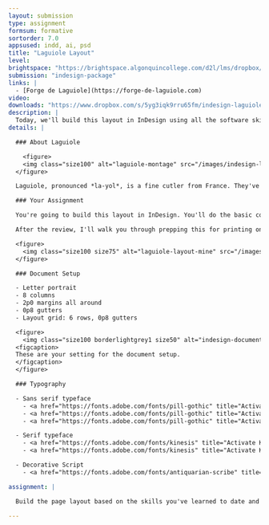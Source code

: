 ```yaml
---
layout: submission
type: assignment
formsum: formative
sortorder: 7.0
appsused: indd, ai, psd
title: "Laguiole Layout"
level:
brightspace: "https://brightspace.algonquincollege.com/d2l/lms/dropbox/user/folder_submit_files.d2l?db=384498&grpid=0&isprv=0&bp=0&ou=411224"
submission: "indesign-package"
links: |
  - [Forge de Laguiole](https://forge-de-laguiole.com)
video:
downloads: "https://www.dropbox.com/s/5yg3iqk9rru65fm/indesign-laguiole-layout.zip?dl=1"
description: |
  Today, we'll build this layout in InDesign using all the software skills you've learned to date. We'll take it through to production, preparing all the files for press.
details: |

  ### About Laguiole

    <figure>
    <img class="size100" alt="laguiole-montage" src="/images/indesign-laguiole-layout/laguiole-montage.jpg">
  </figure>

  Laguiole, pronounced *la-yol*, is a fine cutler from France. They've been making knives for hundreds of years. They're used by everyone from farmers to fine dining aficionados. You can see their products and read <a href="https://forge-de-laguiole.com/en/" title="Forge de Laguiole" target="_blank">about the company here</a>.

  ### Your Assignment

  You're going to build this layout in InDesign. You'll do the basic construction of the file on your own. Once you're done, we'll review how it was built. We'll fix what needs to be fixed.

  After the review, I'll walk you through prepping this for printing on an offset press.

  <figure>
    <img class="size100 size75" alt="laguiole-layout-mine" src="/images/indesign-laguiole-layout/laguiole-layout-mine.jpg">
  </figure>

  ### Document Setup

  - Letter portrait
  - 8 columns
  - 2p0 margins all around
  - 0p8 gutters
  - Layout grid: 6 rows, 0p8 gutters

  <figure>
    <img class="size100 borderlightgrey1 size50" alt="indesign-document-setup" src="/images/indesign-laguiole-layout/indesign-document-setup.jpg">
  <figcaption>
  These are your setting for the document setup.
  </figcaption>
  </figure>

  ### Typography

  - Sans serif typeface
    - <a href="https://fonts.adobe.com/fonts/pill-gothic" title="Activate Pill Gothic Font" target="_blank">Pill Gothic</a> <span class="fw700">600mg Black</span>
    - <a href="https://fonts.adobe.com/fonts/pill-gothic" title="Activate Pill Gothic Font" target="_blank">Pill Gothic</a> <span class="fw600">600mg Bold</span>
    - <a href="https://fonts.adobe.com/fonts/pill-gothic" title="Activate Pill Gothic Font" target="_blank">Pill Gothic</a> 600mg Regular

  - Serif typeface
    - <a href="https://fonts.adobe.com/fonts/kinesis" title="Activate Kinesis Font" target="_blank">Kinesis Pro</a> Regular
    - <a href="https://fonts.adobe.com/fonts/kinesis" title="Activate Kinesis Font" target="_blank">Kinesis Pro</a> *Italic*

  - Decorative Script
    - <a href="https://fonts.adobe.com/fonts/antiquarian-scribe" title="Activate Antiquarian Scribe Font" target="_blank">Antiquarian Scribe</a>

assignment: |

  Build the page layout based on the skills you've learned to date and the content provided.

---
```

